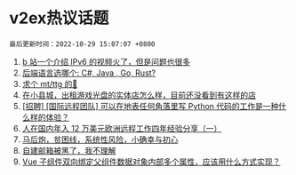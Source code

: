 # v2ex热议话题

`最后更新时间：2022-10-29 15:07:07 +0800`

1. [b 站一个介绍 IPv6 的视频火了，但是问题也很多](https://www.v2ex.com/t/890731)
1. [后端语言选哪个: C#, Java , Go, Rust?](https://www.v2ex.com/t/890899)
1. [求个 mt/ttg 的💊](https://www.v2ex.com/t/890868)
1. [在小县城，出租游戏光盘的实体店怎么样，目前还没看到有这样的店](https://www.v2ex.com/t/890869)
1. [[招聘] [国际远程团队] 可以在地表任何角落里写 Python 代码的工作是一种什么样的体验？](https://www.v2ex.com/t/890743)
1. [人在国内年入 12 万美元欧洲远程工作四年经验分享（一）](https://www.v2ex.com/t/890820)
1. [马后炮，贫困线，系统性风险，小确幸与初心](https://www.v2ex.com/t/890875)
1. [自建邮箱被黑了，我不理解](https://www.v2ex.com/t/890741)
1. [Vue 子组件双向绑定父组件数据对象内部多个属性，应该用什么方式实现？](https://www.v2ex.com/t/890909)

